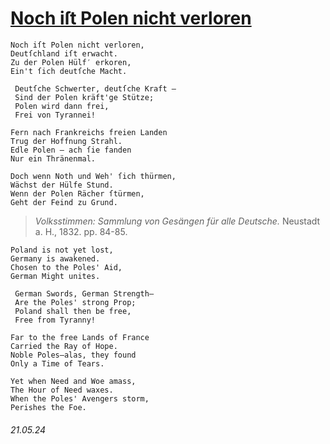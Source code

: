 # [Noch iſt Polen nicht verloren](https://open.spotify.com/track/04bNuHKHBig4OmprYyd4C5)
```
Noch iſt Polen nicht verloren,
Deutſchland iſt erwacht.
Zu der Polen Hülf′ erkoren,
Ein't ſich deutſche Macht.

 Deutſche Schwerter, deutſche Kraft —
 Sind der Polen kräft'ge Stütze;
 Polen wird dann frei,
 Frei von Tyrannei!

Fern nach Frankreichs freien Landen
Trug der Hoffnung Strahl.
Edle Polen — ach ſie fanden
Nur ein Thränenmal.

Doch wenn Noth und Weh' ſich thürmen,
Wächst der Hülfe Stund.
Wenn der Polen Rächer ſtürmen,
Geht der Feind zu Grund.
```
> *Volksstimmen: Sammlung von Gesängen für alle Deutsche.* Neustadt a. H., 1832. pp. 84-85.
```
Poland is not yet lost,
Germany is awakened.
Chosen to the Poles' Aid,
German Might unites.

 German Swords, German Strength—
 Are the Poles' strong Prop;
 Poland shall then be free,
 Free from Tyranny!

Far to the free Lands of France
Carried the Ray of Hope.
Noble Poles—alas, they found
Only a Time of Tears.

Yet when Need and Woe amass,
The Hour of Need waxes.
When the Poles' Avengers storm,
Perishes the Foe.
```
###### 21.05.24
